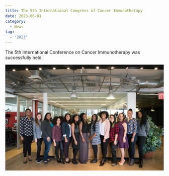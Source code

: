```yaml
---
title: The 5th International Congress of Cancer Immunotherapy
date: 2023-06-01
category:
  - News
tag:
  - "2023"
---
```


The 5th International Conference on Cancer Immunotherapy was successfully held.

<!-- more -->

![Group photo](/assets/image/groupphoto.jpg)